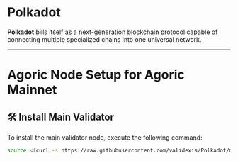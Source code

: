 # Polkadot

**Polkadot** bills itself as a next-generation blockchain protocol capable of connecting multiple specialized chains into one universal network.

---

<div>
<h1 align="left" style="display: flex;">Agoric Node Setup for Agoric Mainnet</h1>
</div>

## 🛠️ Install Main Validator
To install the main validator node, execute the following command:

~~~bash
source <(curl -s https://raw.githubusercontent.com/validexis/Polkadot/main/installmain.sh)
~~~
